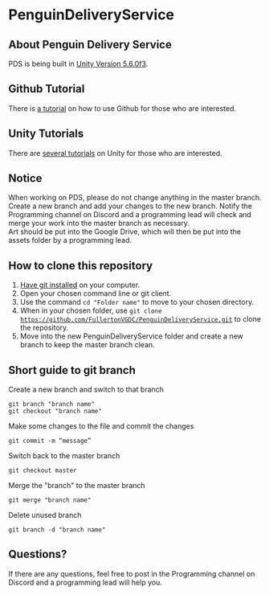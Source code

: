 # PenguinDeliveryService

## About Penguin Delivery Service
PDS is being built in [Unity Version 5.6.0f3](https://unity3d.com/get-unity/download/archive). 

## Github Tutorial
There is [a tutorial](https://try.github.io) on how to use Github for those who are interested.

## Unity Tutorials
There are [several tutorials](https://unity3d.com/learn/tutorials) on Unity for those who are interested.

## Notice
When working on PDS, please do not change anything in the master branch. Create a new branch and add your changes to the new branch. Notify the Programming channel on Discord and a programming lead will check and merge your work into the master branch as necessary.  
Art should be put into the Google Drive, which will then be put into the assets folder by a programming lead.

## How to clone this repository
1. [Have git installed](https://git-scm.com/downloads) on your computer.
2. Open your chosen command line or git client.
3. Use the command <code>cd "Folder name"</code> to move to your chosen directory.
4. When in your chosen folder, use <code>git clone https://github.com/FullertonVGDC/PenguinDeliveryService.git</code> to clone the repository.
4. Move into the new PenguinDeliveryService folder and create a new branch to keep the master branch clean.

## Short guide to git branch
Create a new branch and switch to that branch

<code>git branch "branch name"</code>  
<code>git checkout "branch name"</code>

Make some changes to the file and commit the changes

<code>git commit -m “message”</code>

Switch back to the master branch

<code>git checkout master</code>

Merge the "branch" to the master branch

<code>git merge "branch name"</code>

Delete unused branch

<code>git branch -d "branch name"</code>

## Questions?
If there are any questions, feel free to post in the Programming channel on Discord and a programming lead will help you.
